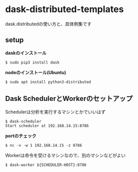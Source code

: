 # dask-distributed-templates

dask.distributedの使い方と、具体例集です

## setup

**daskのインストール**  
```console
$ sudo pip3 install dask
```

**nodeのインストール(Ubuntu)**  
```console
$ sudo apt install python3-distributed
```

## Dask SchedulerとWorkerのセットアップ
Schedulerは分析を実行するマシンとかでいいはず
```console
$ dask-scheduler
Start scheduler at 192.168.14.15:8786
```

**portのチェック**  
```console
$ nc -v -w 1 192.168.14.15 -z 8786
```

Workerは命令を受けるマシンなので、別のマシンなどがよい
```console
$ dask-worker ${SCHEDULER-HOST}:8786
```
